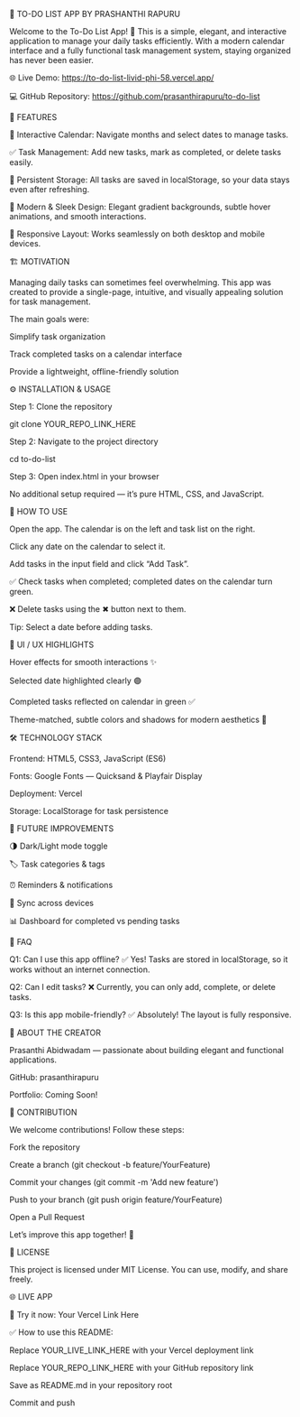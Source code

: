 🧁 TO-DO LIST APP BY PRASHANTHI RAPURU

Welcome to the To-Do List App! 🎉
This is a simple, elegant, and interactive application to manage your daily tasks efficiently. With a modern calendar interface and a fully functional task management system, staying organized has never been easier.

🌐 Live Demo: https://to-do-list-livid-phi-58.vercel.app/

💻 GitHub Repository: https://github.com/prasanthirapuru/to-do-list

🧩 FEATURES

📅 Interactive Calendar: Navigate months and select dates to manage tasks.

✅ Task Management: Add new tasks, mark as completed, or delete tasks easily.

💾 Persistent Storage: All tasks are saved in localStorage, so your data stays even after refreshing.

🎨 Modern & Sleek Design: Elegant gradient backgrounds, subtle hover animations, and smooth interactions.

📱 Responsive Layout: Works seamlessly on both desktop and mobile devices.

🏗️ MOTIVATION

Managing daily tasks can sometimes feel overwhelming.
This app was created to provide a single-page, intuitive, and visually appealing solution for task management.

The main goals were:

Simplify task organization

Track completed tasks on a calendar interface

Provide a lightweight, offline-friendly solution

⚙️ INSTALLATION & USAGE

Step 1: Clone the repository

git clone YOUR_REPO_LINK_HERE


Step 2: Navigate to the project directory

cd to-do-list


Step 3: Open index.html in your browser

No additional setup required — it’s pure HTML, CSS, and JavaScript.

🚀 HOW TO USE

Open the app. The calendar is on the left and task list on the right.

Click any date on the calendar to select it.

Add tasks in the input field and click “Add Task”.

✅ Check tasks when completed; completed dates on the calendar turn green.

❌ Delete tasks using the ✖ button next to them.

Tip: Select a date before adding tasks.

🎨 UI / UX HIGHLIGHTS

Hover effects for smooth interactions ✨

Selected date highlighted clearly 🟣

Completed tasks reflected on calendar in green ✅

Theme-matched, subtle colors and shadows for modern aesthetics 🌈

🛠️ TECHNOLOGY STACK

Frontend: HTML5, CSS3, JavaScript (ES6)

Fonts: Google Fonts — Quicksand & Playfair Display

Deployment: Vercel

Storage: LocalStorage for task persistence

🌟 FUTURE IMPROVEMENTS

🌗 Dark/Light mode toggle

🏷️ Task categories & tags

⏰ Reminders & notifications

🔄 Sync across devices

📊 Dashboard for completed vs pending tasks

🙋 FAQ

Q1: Can I use this app offline?
✅ Yes! Tasks are stored in localStorage, so it works without an internet connection.

Q2: Can I edit tasks?
❌ Currently, you can only add, complete, or delete tasks.

Q3: Is this app mobile-friendly?
✅ Absolutely! The layout is fully responsive.

🧁 ABOUT THE CREATOR

Prasanthi Abidwadam — passionate about building elegant and functional applications.

GitHub: prasanthirapuru

Portfolio: Coming Soon!

🎉 CONTRIBUTION

We welcome contributions! Follow these steps:

Fork the repository

Create a branch (git checkout -b feature/YourFeature)

Commit your changes (git commit -m 'Add new feature')

Push to your branch (git push origin feature/YourFeature)

Open a Pull Request

Let’s improve this app together! 🧁

📌 LICENSE

This project is licensed under MIT License. You can use, modify, and share freely.

🌐 LIVE APP

🚀 Try it now: Your Vercel Link Here

✅ How to use this README:

Replace YOUR_LIVE_LINK_HERE with your Vercel deployment link

Replace YOUR_REPO_LINK_HERE with your GitHub repository link

Save as README.md in your repository root

Commit and push
